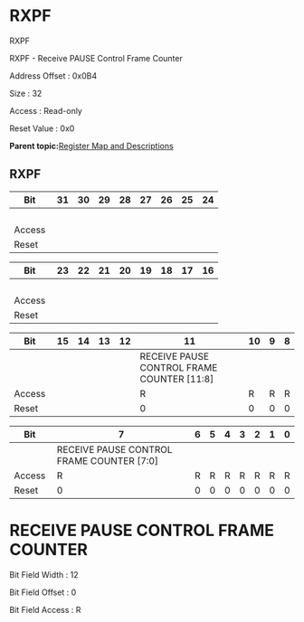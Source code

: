 # RXPF

RXPF

RXPF - Receive PAUSE Control Frame Counter

Address Offset : 0x0B4

Size : 32

Access : Read-only

Reset Value : 0x0

**Parent topic:**[Register Map and Descriptions](GUID-521EA668-4C02-4A74-927B-B4C8D92B9489.md)

## RXPF

|Bit |31|30|29|28|27|26|25|24|
|----|---|---|---|---|---|---|---|---|
| | | | | | | | | |
|Access | | | | | | | | |
|Reset | | | | | | | | |

|Bit |23|22|21|20|19|18|17|16|
|----|---|---|---|---|---|---|---|---|
| | | | | | | | | |
|Access | | | | | | | | |
|Reset | | | | | | | | |

|Bit |15|14|13|12|11|10|9|8|
|----|---|---|---|---|---|---|---|---|
| | | | | |RECEIVE PAUSE CONTROL FRAME COUNTER \[11:8\]|
|Access | | | | |R|R|R|R|
|Reset | | | | |0|0|0|0|

|Bit |7|6|5|4|3|2|1|0|
|----|---|---|---|---|---|---|---|---|
| |RECEIVE PAUSE CONTROL FRAME COUNTER \[7:0\]|
|Access |R|R|R|R|R|R|R|R|
|Reset |0|0|0|0|0|0|0|0|

# RECEIVE PAUSE CONTROL FRAME COUNTER

Bit Field Width : 12

Bit Field Offset : 0

Bit Field Access : R

